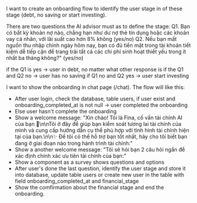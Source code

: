 I want to create an onboarding flow to identify the user stage in of these stage (debt, no saving or start investing).

There are two questions the AI advisor must as to define the stage:
Q1. Bạn có bất kỳ khoản nợ nào, chẳng hạn như dư nợ thẻ tín dụng hoặc các khoản vay cá nhân, với lãi suất cao hơn 8% không (yes/no)
Q2. Nếu bạn mất nguồn thu nhập chính ngày hôm nay, bạn có đủ tiền mặt trong tài khoản tiết kiệm dễ tiếp cận để trang trải tất cả các chi phí sinh hoạt thiết yếu trong ít nhất ba tháng không?" (yes/no)

if the Q1 is yes -> user in debt, no matter what other response is
if the Q1 and Q2 no -> user has no saving
if Q1 no and Q2 yes -> user start investing

I want to show the onboarding in chat page (/chat). The flow will like this:

- After user login, check the database, table users, if user exist and onboarding_completed_at is not null -> user completed the onboarding
- Else user hasn't complete the onboarding
- Show a welcome message: "Xin chào! Tôi là Fina, cố vấn tài chính AI của bạn 🤝\n\nTôi ở đây để giúp bạn kiểm soát tương lai tài chính của mình và cung cấp hướng dẫn cụ thể phù hợp với tình hình tài chính hiện tại của bạn.\n\n✨ Để tôi có thể hỗ trợ bạn tốt nhất, hãy cho tôi biết bạn đang ở giai đoạn nào trong hành trình tài chính:"
- Show a another welcome message: "Tôi sẽ hỏi bạn 2 câu hỏi ngắn để xác định chính xác ưu tiên tài chính của bạn:"
- Show a component as a survey shows questions and options
- After user's done the last question, identify the user stage and store it into database, update table users or create new user in the table with field onboarding_completed_at and financial_stage
- Show the comfirmation about the financial stage and end the onboarding.
